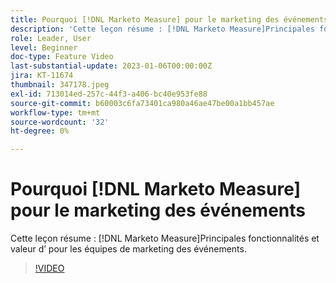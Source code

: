 ```yaml
---
title: Pourquoi [!DNL Marketo Measure] pour le marketing des événements
description: 'Cette leçon résume : [!DNL Marketo Measure]Principales fonctionnalités et valeur d’ pour les équipes de marketing des événements.'
role: Leader, User
level: Beginner
doc-type: Feature Video
last-substantial-update: 2023-01-06T00:00:00Z
jira: KT-11674
thumbnail: 347178.jpeg
exl-id: 713014ed-257c-44f3-a406-bc40e953fe88
source-git-commit: b60003c6fa73401ca980a46ae47be00a1bb457ae
workflow-type: tm+mt
source-wordcount: '32'
ht-degree: 0%

---
```


# Pourquoi [!DNL Marketo Measure] pour le marketing des événements

Cette leçon résume : [!DNL Marketo Measure]Principales fonctionnalités et valeur d’ pour les équipes de marketing des événements.

>[!VIDEO](https://video.tv.adobe.com/v/347178/?quality=12&learn=on)
